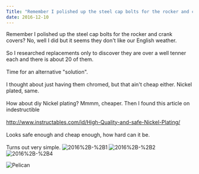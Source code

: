 ```yaml
---
Title: "Remember I polished up the steel cap bolts for the rocker and crank covers? No, well I did but it seems..."
date: 2016-12-10 
---
```

Remember I polished up the steel cap bolts for the rocker and crank covers? No, well I did but it seems they don&#39;t like our English weather.<br /><br />So I researched replacements only to discover they are over a well tenner each and there is about 20 of them.<br /><br />Time for an alternative &quot;solution&quot;.<br /><br />I thought about just having them chromed, but that ain&#39;t cheap either. Nickel plated, same.<br /><br />How about diy Nickel plating? Mmmm, cheaper. Then I found this article on indestructible <br /><br /><a href="http://www.instructables.com/id/High-Quality-and-safe-Nickel-Plating/" class="ot-anchor">http://www.instructables.com/id/High-Quality-and-safe-Nickel-Plating/</a><br /><br />Looks safe enough and cheap enough, how hard can it be. <br /><br />Turns out very simple.﻿
![2016%2B-%2B1](/Photos/10-12-2016/2016%2B-%2B1)
![2016%2B-%2B2](/k100-project/Photos/10-12-2016/2016%2B-%2B2)
![2016%2B-%2B4](/k100-project/Photos/10-12-2016/2016%2B-%2B4)


![Pelican]({filename}/images/pelican.jpg)
